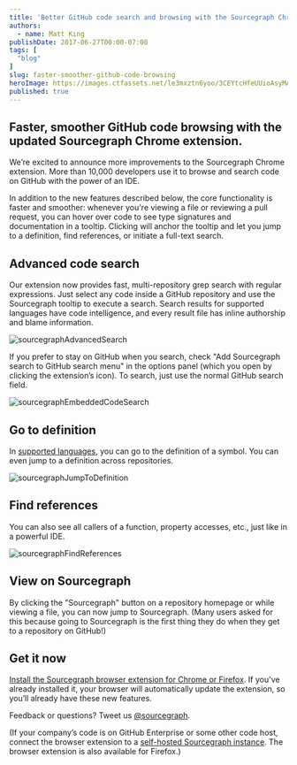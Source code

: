 ```yaml
---
title: 'Better GitHub code search and browsing with the Sourcegraph Chrome extension'
authors:
  - name: Matt King
publishDate: 2017-06-27T00:00-07:00
tags: [
  "blog"
]
slug: faster-smoother-github-code-browsing
heroImage: https://images.ctfassets.net/le3mxztn6yoo/3CEYtcHfeUUioAsyMA0I8w/80f68e9142de1db153ee5d37e77430ce/sourcegraphAdvancedSearch.gif
published: true
---
```




## Faster, smoother GitHub code browsing with the updated Sourcegraph Chrome extension.

We’re excited to announce more improvements to the Sourcegraph Chrome extension. More than 10,000 developers use it to browse and search code on GitHub with the power of an IDE.

In addition to the new features described below, the core functionality is faster and smoother: whenever you're viewing a file or reviewing a pull request, you can hover over code to see type signatures and documentation in a tooltip. Clicking will anchor the tooltip and let you jump to a definition, find references, or initiate a full-text search.

## Advanced code search

Our extension now provides fast, multi-repository grep search with regular expressions. Just select any code inside a GitHub repository and use the Sourcegraph tooltip to execute a search. Search results for supported languages have code intelligence, and every result file has inline authorship and blame information.

![sourcegraphAdvancedSearch](//images.contentful.com/le3mxztn6yoo/3CEYtcHfeUUioAsyMA0I8w/80f68e9142de1db153ee5d37e77430ce/sourcegraphAdvancedSearch.gif)

If you prefer to stay on GitHub when you search, check "Add Sourcegraph search to GitHub search menu" in the options panel (which you open by clicking the extension’s icon). To search, just use the normal GitHub search field.

![sourcegraphEmbeddedCodeSearch](//images.contentful.com/le3mxztn6yoo/3H7T1lODu0WQ488keQEQ6u/1228300af398be71928374eeddf608f1/sourcegraphEmbeddedCodeSearch.gif)

## Go to definition
In [supported languages](https://sourcegraph.com/help/languages), you can go to the definition of a symbol. You can even jump to a definition across repositories.

![sourcegraphJumpToDefinition](//images.contentful.com/le3mxztn6yoo/OZKyrqcdSm4208saaUQyQ/7a8177f2ed6bb5dcf9e1a0c5aca3ffb3/sourcegraphJumpToDefinition.gif)

## Find references

You can also see all callers of a function, property accesses, etc., just like in a powerful IDE.

![sourcegraphFindReferences](//images.contentful.com/le3mxztn6yoo/4vgpMXmNXW8Q2oIUwOSOcI/c89c8a00c44214751186314892268026/sourcegraphFindReferences.gif)

## View on Sourcegraph

By clicking the "Sourcegraph" button on a repository homepage or while viewing a file, you can now jump to Sourcegraph. (Many users asked for this because going to Sourcegraph is the first thing they do when they get to a repository on GitHub!)

## Get it now

[Install the Sourcegraph browser extension for Chrome or Firefox](https://docs.sourcegraph.com/integration/browser_extension). If you've already installed it, your browser will automatically update the extension, so you’ll already have these new features.

Feedback or questions? Tweet us [@sourcegraph](https://twitter.com/sourcegraph).

(If your company’s code is on GitHub Enterprise or some other code host, connect the browser extension to a [self-hosted Sourcegraph instance](https://docs.sourcegraph.com). The browser extension is also available for Firefox.)
